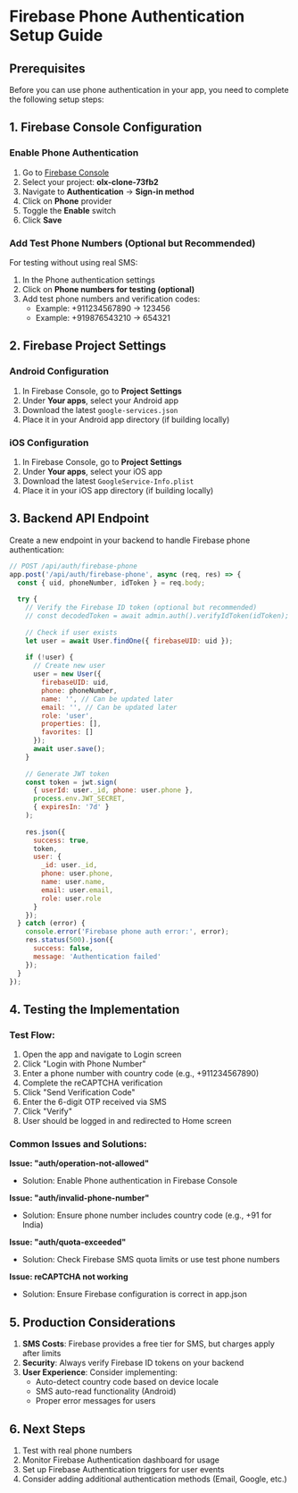 # Firebase Phone Authentication Setup Guide

## Prerequisites
Before you can use phone authentication in your app, you need to complete the following setup steps:

## 1. Firebase Console Configuration

### Enable Phone Authentication
1. Go to [Firebase Console](https://console.firebase.google.com/)
2. Select your project: **olx-clone-73fb2**
3. Navigate to **Authentication** → **Sign-in method**
4. Click on **Phone** provider
5. Toggle the **Enable** switch
6. Click **Save**

### Add Test Phone Numbers (Optional but Recommended)
For testing without using real SMS:
1. In the Phone authentication settings
2. Click on **Phone numbers for testing (optional)**
3. Add test phone numbers and verification codes:
   - Example: +911234567890 → 123456
   - Example: +919876543210 → 654321

## 2. Firebase Project Settings

### Android Configuration
1. In Firebase Console, go to **Project Settings**
2. Under **Your apps**, select your Android app
3. Download the latest `google-services.json`
4. Place it in your Android app directory (if building locally)

### iOS Configuration
1. In Firebase Console, go to **Project Settings**
2. Under **Your apps**, select your iOS app
3. Download the latest `GoogleService-Info.plist`
4. Place it in your iOS app directory (if building locally)

## 3. Backend API Endpoint

Create a new endpoint in your backend to handle Firebase phone authentication:

```javascript
// POST /api/auth/firebase-phone
app.post('/api/auth/firebase-phone', async (req, res) => {
  const { uid, phoneNumber, idToken } = req.body;
  
  try {
    // Verify the Firebase ID token (optional but recommended)
    // const decodedToken = await admin.auth().verifyIdToken(idToken);
    
    // Check if user exists
    let user = await User.findOne({ firebaseUID: uid });
    
    if (!user) {
      // Create new user
      user = new User({
        firebaseUID: uid,
        phone: phoneNumber,
        name: '', // Can be updated later
        email: '', // Can be updated later
        role: 'user',
        properties: [],
        favorites: []
      });
      await user.save();
    }
    
    // Generate JWT token
    const token = jwt.sign(
      { userId: user._id, phone: user.phone },
      process.env.JWT_SECRET,
      { expiresIn: '7d' }
    );
    
    res.json({
      success: true,
      token,
      user: {
        _id: user._id,
        phone: user.phone,
        name: user.name,
        email: user.email,
        role: user.role
      }
    });
  } catch (error) {
    console.error('Firebase phone auth error:', error);
    res.status(500).json({
      success: false,
      message: 'Authentication failed'
    });
  }
});
```

## 4. Testing the Implementation

### Test Flow:
1. Open the app and navigate to Login screen
2. Click "Login with Phone Number"
3. Enter a phone number with country code (e.g., +911234567890)
4. Complete the reCAPTCHA verification
5. Click "Send Verification Code"
6. Enter the 6-digit OTP received via SMS
7. Click "Verify"
8. User should be logged in and redirected to Home screen

### Common Issues and Solutions:

**Issue: "auth/operation-not-allowed"**
- Solution: Enable Phone authentication in Firebase Console

**Issue: "auth/invalid-phone-number"**
- Solution: Ensure phone number includes country code (e.g., +91 for India)

**Issue: "auth/quota-exceeded"**
- Solution: Check Firebase SMS quota limits or use test phone numbers

**Issue: reCAPTCHA not working**
- Solution: Ensure Firebase configuration is correct in app.json

## 5. Production Considerations

1. **SMS Costs**: Firebase provides a free tier for SMS, but charges apply after limits
2. **Security**: Always verify Firebase ID tokens on your backend
3. **User Experience**: Consider implementing:
   - Auto-detect country code based on device locale
   - SMS auto-read functionality (Android)
   - Proper error messages for users

## 6. Next Steps

1. Test with real phone numbers
2. Monitor Firebase Authentication dashboard for usage
3. Set up Firebase Authentication triggers for user events
4. Consider adding additional authentication methods (Email, Google, etc.)

